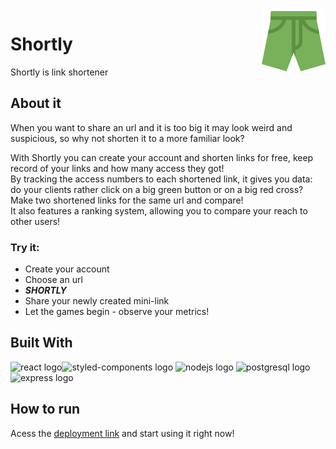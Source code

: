 <img src="./shortly-front/public/assets/logo.png" alt="project logo" align="right"/>

# Shortly

Shortly is link shortener


## About it

When you want to share an url and it is too big it may look weird and suspicious, so why not shorten it to a more familiar look?

With Shortly you can create your account and shorten links for free, keep record of your links and how many access they got!<br>
By tracking the access numbers to each shortened link, it gives you data: do your clients rather click on a big green button or on a big red cross? Make two shortened links for the same url and compare!<br>
It also features a ranking system, allowing you to compare your reach to other users!

### Try it:
  - Create your account
  - Choose an url
  - ***SHORTLY***
  - Share your newly created mini-link
  - Let the games begin - observe your metrics!


## Built With
<img src="https://img.shields.io/badge/React-20232A?style=for-the-badge&logo=react&logoColor=61DAFB" alt="react logo"/><img src="https://img.shields.io/badge/styled--components-DB7093?style=for-the-badge&logo=styled-components&logoColor=white" alt="styled-components logo"/> 
<img src="https://img.shields.io/badge/Node.js-339933?style=for-the-badge&logo=nodedotjs&logoColor=white" alt="nodejs logo"/>
<img src="https://img.shields.io/badge/PostgreSQL-316192?style=for-the-badge&logo=postgresql&logoColor=white" alt="postgresql logo"/>
<img src="https://img.shields.io/badge/Express.js-000000?style=for-the-badge&logo=express&logoColor=white" alt="express logo"/> </br>



## How to run

Acess the [deployment link](https://shortly-gzdug0kes-mmparadinha.vercel.app/ranking) and start using it right now!

